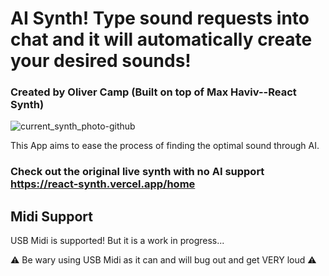 # AI Synth! Type sound requests into chat and it will automatically create your desired sounds!
### Created by Oliver Camp (Built on top of Max Haviv--React Synth)

![current_synth_photo-github](<img width="1440" alt="Screenshot 2024-07-15 at 1 47 38 AM" src="https://github.com/user-attachments/assets/ebd3b0bf-f069-45ad-8d05-6f89e56e8319">)

This App aims to ease the process of finding the optimal sound through AI.

### Check out the original live synth with no AI support <https://react-synth.vercel.app/home>

## Midi Support
USB Midi is supported! But it is a work in progress...

⚠️ Be wary using USB Midi as it can and will bug out and get VERY loud ⚠️

